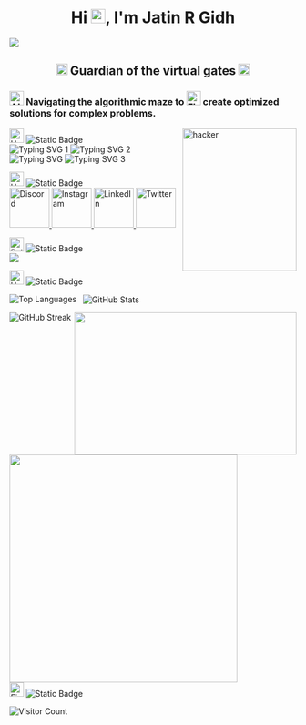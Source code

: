 <!-- 👋 Intro Heading -->
<h1 align="center">
  Hi 
  <img src="https://raw.githubusercontent.com/Tarikul-Islam-Anik/Animated-Fluent-Emojis/master/Emojis/Hand%20gestures/Hand%20with%20Fingers%20Splayed.png" alt="Hand with Fingers Splayed" width="25" height="25" />, 
  I'm Jatin R Gidh
</h1>

<!-- 🎉 Banner GIF -->
<img src="https://github.com/Anmol-Baranwal/Cool-GIFs-For-GitHub/assets/74038190/d48893bd-0757-481c-8d7e-ba3e163feae7" />

<!-- 🛡️ Title under Heading -->
<h2 align="center">
  <img src="https://raw.githubusercontent.com/Tarikul-Islam-Anik/Animated-Fluent-Emojis/master/Emojis/People%20with%20activities/Ninja%20Medium-Light%20Skin%20Tone.png" alt="Ninja" width="20" height="20" />
  Guardian of the virtual gates 
  <img src="https://raw.githubusercontent.com/Tarikul-Islam-Anik/Animated-Fluent-Emojis/master/Emojis/People%20with%20professions/Man%20Technologist%20Light%20Skin%20Tone.png" alt="Technologist" width="20" height="20" />
</h2>
<!-- 👾 One-liner about your mission -->
<h3>
  <img src="https://raw.githubusercontent.com/Tarikul-Islam-Anik/Animated-Fluent-Emojis/master/Emojis/Smilies/Alien%20Monster.png" alt="Alien Monster" width="25" height="25" />
  Navigating the algorithmic maze to 
  <img src="https://raw.githubusercontent.com/Tarikul-Islam-Anik/Animated-Fluent-Emojis/master/Emojis/Travel%20and%20places/Flying%20Saucer.png" alt="Flying Saucer" width="25" height="25" />
  create optimized solutions for complex problems.
</h3>

<!-- 🧑‍💻 Hacker GIF -->
<p>
  <img align="right" alt="hacker" width="200" height="250" src="https://user-images.githubusercontent.com/74038190/221352989-518609ab-b4d1-459e-929f-a08cd2bd9b3c.gif">
</p>

<!-- 🙌 About Me -->
<div align="left">
  <div>
    <img src="https://raw.githubusercontent.com/Tarikul-Islam-Anik/Telegram-Animated-Emojis/main/Smileys/Smiling%20Face%20With%20Halo.webp" alt="Halo" width="25" height="25" />
    <img alt="Static Badge" src="https://img.shields.io/badge/About_me-155263">
  </div>

  <!-- ✅ Typing SVGs -->
  <!-- ✅ Original Typing SVG with Multiple Lines -->
  <div align="left">
  <img src="https://readme-typing-svg.demolab.com?font=Libre+Baskerville&duration=3000&pause=1000&width=600&lines=%F0%9F%8C%B1+I%E2%80%99m+currently+learning+ethical+hacking%2C+DSA." alt="Typing SVG 1" />
  <img src="https://readme-typing-svg.demolab.com?font=Libre+Baskerville&duration=3000&pause=1000&width=600&lines=%F0%9F%93%AB+How+to+reach+me%3A+jatingidh04%40gmail.com" alt="Typing SVG 2" />
  <img src="https://readme-typing-svg.demolab.com?font=Libre+Baskerville&duration=3000&pause=1000&width=600&lines=%F0%9F%9A%80+Committed+to+100+days+of+consistent+learning+in+DSA%3B+Ethical+Hacking%2C%0Aand+MERN+Stack." alt="Typing SVG" />
  <img src="https://readme-typing-svg.demolab.com?font=Libre+Baskerville&duration=3000&pause=500&width=600&lines=%E2%9A%A1+Fun+fact%3A+Coders+break+keyboards%3B+hackers+break+firewalls%E2%80%94same+passion%2C+different+impact." alt="Typing SVG 3" />
</div>


<!-- 🔗 Connect with me -->
<p align="left">
  <div>
    <img src="https://user-images.githubusercontent.com/74038190/216120981-b9507c36-0e04-4469-8e27-c99271b45ba5.png" alt="Handshake" width="25" height="25" />
    <img alt="Static Badge" src="https://img.shields.io/badge/Connect_With_Me-155263">
  </div>

  <a href="https://discord.com/users/1077986999090290799" target="_blank">
    <img src="https://user-images.githubusercontent.com/74038190/235294015-47144047-25ab-417c-af1b-6746820a20ff.gif" width="70" alt="Discord" />
  </a>
  <a href="https://instagram.com/jatin_gidh_10" target="_blank">
    <img src="https://user-images.githubusercontent.com/74038190/235294013-a33e5c43-a01c-43f6-b44d-a406d8b4ab75.gif" width="70" alt="Instagram" />
  </a>
  <a href="https://www.linkedin.com/in/jatin-gidh" target="_blank">
    <img src="https://user-images.githubusercontent.com/74038190/235294012-0a55e343-37ad-4b0f-924f-c8431d9d2483.gif" width="70" alt="LinkedIn" />
  </a>
  <a href="https://twitter.com/@gidh_jatin" target="_blank">
    <img src="https://github.com/Anmol-Baranwal/Cool-GIFs-For-GitHub/assets/74038190/cc4fe88c-7f7a-41d8-b449-34b7a178c1c6" width="70" alt="Twitter" />
  </a>
</p>

<!-- 🛠️ Languages and Tools -->
<p align="left">
  <div align="left">
    <img src="https://user-images.githubusercontent.com/74038190/216122069-5b8169d7-1d8e-4a13-b245-a8e4176c99f8.png" alt="Bullseye" width="25" height="25" />
    <img alt="Static Badge" src="https://img.shields.io/badge/Languages_And_Tools-155263">
  </div>
  <a href="https://skillicons.dev">
    <img src="https://skillicons.dev/icons?i=c,cpp,java,flutter,dart,linux,python,html,css,mysql,vscode,mongodb,py,kali" />
  </a>
</p>

<!-- 📊 GitHub Stats -->
<div align="left">
  <img src="https://raw.githubusercontent.com/Tarikul-Islam-Anik/Animated-Fluent-Emojis/master/Emojis/Travel%20and%20places/Hourglass%20Done.png" alt="Hourglass Done" width="25" height="25" />
  <img alt="Static Badge" src="https://img.shields.io/badge/GitHub_History-155263">
</div>

<p>
  <img align="left" src="https://github-readme-stats.vercel.app/api/top-langs?username=jatingidh0410&show_icons=true&locale=en&layout=compact&theme=dark" alt="Top Languages" />
</p>
<p>&nbsp;
  <img align="center" src="https://github-readme-stats.vercel.app/api?username=jatingidh0410&show_icons=true&locale=en&theme=dark" alt="GitHub Stats" />
</p>
<p>
  <img align="center" src="https://github-readme-streak-stats.herokuapp.com/?user=jatingidh0410&theme=dark" alt="GitHub Streak" />
<!-- dynamo -->
<img align="right" src="https://github.com/Anmol-Baranwal/Cool-GIFs-For-GitHub/assets/74038190/7b282ec6-fcc3-4600-90a7-2c3140549f58" width="390" height="250" />
</p>
<!-- 🔥 Bottom GIF -->
<img src="https://user-images.githubusercontent.com/74038190/212284158-e840e285-664b-44d7-b79b-e264b5e54825.gif" width="400">


<!-- 🔥 Visitor Counter -->
<div align="left">
  <img src="https://raw.githubusercontent.com/Tarikul-Islam-Anik/Animated-Fluent-Emojis/master/Emojis/Travel%20and%20places/Fire.png" alt="Fire" width="25" height="25" />
  <img alt="Static Badge" src="https://img.shields.io/badge/Visitors_count-155263">
</div>

<!-- 👁️ Real-Time Visitor Count -->
![Visitor Count](https://profile-counter.glitch.me/jatingidh0410/count.svg)
